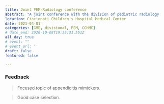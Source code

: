 ```yaml
---
title: Joint PEM-Radiology conference
abstract: "A joint conference with the division of pediatric radiology reviewing recent imaging and clinical cases. We focused on the topic of appendicitis mimics and the role of imaging in the workup of undifferentiated abdominal pain in the ED."
location: Cincinnati Children's Hospital Medical Center
date: 2021-04-01
categories: [GME, divisional, PEM, CCHMC]
# date_end: 2020-10-08T19:55:31.551Z
all_day: true
# event: ""
# event_url: ''
draft: false
featured: false

---
```

### Feedback
<!--StartFragment-->

> Focused topic of appendicitis mimickers.


> Good case selection.

<!--EndFragment-->
